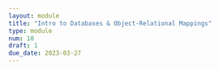 ```yaml
---
layout: module
title: "Intro to Databases & Object-Relational Mappings"
type: module
num: 10
draft: 1
due_date: 2023-03-27
---
```

